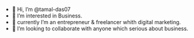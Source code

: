 - 👋 Hi, I’m @tamal-das07
- 👀 I’m interested in Business.
- 🌱 currently I’m an entrepreneur & freelancer whith digital marketing.
- 💞️ I’m looking to collaborate with anyone which serious about business.

<!---
tamal-das07/tamal-das07 is a ✨ special ✨ repository because its `README.md` (this file) appears on your GitHub profile.
You can click the Preview link to take a look at your changes.
--->
